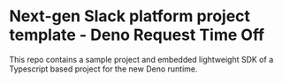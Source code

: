 # Next-gen Slack platform project template - Deno Request Time Off

This repo contains a sample project and embedded lightweight SDK of a Typescript
based project for the new Deno runtime.